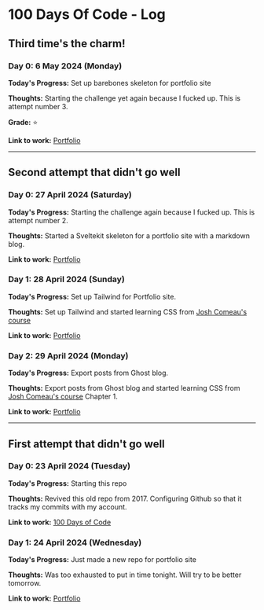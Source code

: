 # 100 Days Of Code - Log

## Third time's the charm!

### Day 0: 6 May 2024 (Monday)

**Today's Progress:**  Set up barebones skeleton for portfolio site

**Thoughts:** Starting the challenge yet again because I fucked up. This is attempt number 3.

**Grade:** ⭐

**Link to work:** [Portfolio](https://github.com/yanoak/portfolio)

---------------------------

## Second attempt that didn't go well

### Day 0: 27 April 2024 (Saturday)

**Today's Progress:** Starting the challenge again because I fucked up. This is attempt number 2.

**Thoughts:** Started a Sveltekit skeleton for a portfolio site with a markdown blog.

**Link to work:** [Portfolio](https://github.com/yanoak/portfolio)


### Day 1: 28 April 2024 (Sunday)

**Today's Progress:** Set up Tailwind for Portfolio site.

**Thoughts:** Set up Tailwind and started learning CSS from [Josh Comeau's course](https://css-for-js.dev/)

**Link to work:** [Portfolio](https://github.com/yanoak/portfolio)


### Day 2: 29 April 2024 (Monday)

**Today's Progress:** Export posts from Ghost blog.

**Thoughts:** Export posts from Ghost blog and started learning CSS from [Josh Comeau's course](https://css-for-js.dev/) Chapter 1.

**Link to work:** [Portfolio](https://github.com/yanoak/portfolio)



---------------------------

## First attempt that didn't go well

### Day 0: 23 April 2024 (Tuesday)

**Today's Progress:** Starting this repo

**Thoughts:** Revived this old repo from 2017. Configuring Github so that it tracks my commits with my account.

**Link to work:** [100 Days of Code](https://github.com/yanoak/100-days-of-code)


### Day 1: 24 April 2024 (Wednesday)

**Today's Progress:** Just made a new repo for portfolio site

**Thoughts:** Was too exhausted to put in time tonight. Will try to be better tomorrow.

**Link to work:** [Portfolio](https://github.com/yanoak/portfolio)